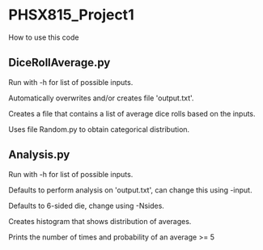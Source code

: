 # PHSX815_Project1

How to use this code

## DiceRollAverage.py

Run with -h for list of possible inputs.

Automatically overwrites and/or creates file 'output.txt'.

Creates a file that contains a list of average dice rolls based on the inputs.

Uses file Random.py to obtain categorical distribution.

## Analysis.py

Run with -h for list of possible inputs.

Defaults to perform analysis on 'output.txt', can change this using -input.

Defaults to 6-sided die, change using -Nsides.

Creates histogram that shows distribution of averages.

Prints the number of times and probability of an average >= 5
